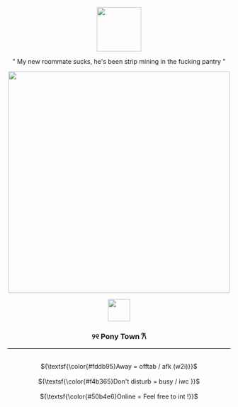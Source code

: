 <p align="center">
      <img height=100 src="https://github.com/user-attachments/assets/4cb6fe5e-f28f-4744-9a48-7dfbe5ac27c9">
    </p>
    
<p align="center">
   " My new roommate sucks, he's been strip mining in the fucking pantry "
  

<p align="center">
      <img height=500 src="https://github.com/user-attachments/assets/37827a16-759f-4c9c-b968-90eb0d02d0bf">
    </p>


<p align="center">
      <img height=50 src="https://github.com/user-attachments/assets/687e586c-ced1-488a-8088-e1f036f6e57c">
    </p>

 <h3 align="center">          
 ୨୧  Pony Town  𐙚   
    </h3>
    
<hr class="solid">
    
<p align="center"> 
   <br> ${\textsf{\color{#fddb95}Away = offtab / afk (w2i)}}$ 
   <br>
   <br> ${\textsf{\color{#f4b365}Don't disturb = busy / iwc }}$ 
   <br>
   <br> ${\textsf{\color{#50b4e6}Online = Feel free to int !}}$ 
   <br>
    </p> 
